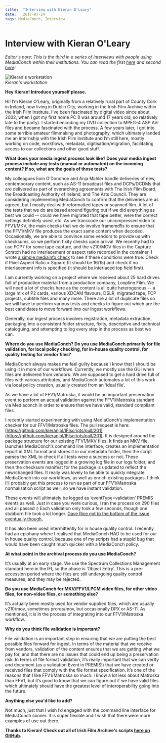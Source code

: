 ```yaml
---
title:  "Interview with Kieran O'Leary"
date:   2017-07-24
tags: MediaConch, Interview
---
```


# Interview with Kieran O'Leary

*Editor's note: This is the third in a series of interviews with people using MediaConch within their institutions. You can read the first [here](https://mediaarea.net/MediaConch/2017/06/13/interview-with-eddy-colloton/) and second [here](https://mediaarea.net/MediaConch/2017/07/07/interview-with-kathryn-gronsbell/)!*

![Kieran's workstation](/bundles/mediaconch/img/kieran.png)  
*Kieran's workstation*

**Hey Kieran! Introduce yourself please.**  

Hi! I’m Kieran O’Leary, originally from a relatively rural part of County Cork in Ireland, now living in Dublin City, working in the Irish Film Archive within the Irish Film Institute. I’ve been fascinated by digital video since about 2002, when I got my first home PC (I was around 17 years old, so relatively late to the party). I started encoding my DVD collection to MPEG-4 ASP AVI files and became fascinated with the process. A few years later, I got into some terrible amateur filmmaking and photography, which ultimately landed me an internship with the Irish Film Institute and I’m still here, mostly working on code, workflows, metadata, digitisation/migration, facilitating access to our collections and other good stuff.  

**What does your media ingest process look like? Does your media ingest process include any tests (manual or automated) on the incoming content? If so, what are the goals of those tests?**  

My colleagues Eoin O’Donohoe and Anja Mahler handle deliveries of new, contemporary content, such as AS-11 broadcast files and DCPs/DCDMs that are delivered as part of overarching agreements with The Irish Film Board, the Broadcasting Authority of Ireland, and The Arts Council. They are considering implementing MediaConch to confirm that the deliveries are as agreed, but I mostly deal with reformatted tapes or scanned film.
A lot of the tests that we do are based around figuring out if we did everything as best we could -- could we have migrated that tape better, were the correct settings definitely used, etc. As we transcode our uncompressed video to FFV1/MKV, the main checks that we do involve framemd5s to ensure that the FFV1/MKV file produces the exact same content when decoded. Occasionally, we are able to convince some vendors to provide us with checksums, so we perform fixity checks upon arrival. We recently had to use FCP7 for some tape capture, and the v210/MOV files in the Capture Scratch had no interlacement or aspect ratio recorded in the container. I wrote [a simple mediainfo check](https://github.com/kieranjol/IFIscripts/blob/master/makeffv1.py#L173) to see if these conditions were true: Check if Pixel Aspect Ratio = Square (It should be 16/15) and check if no interlacement info is specified (it should be interlaced top field first).  

I am currently working on a project where we received about 25 hard drives full of production material from a production company, Loopline Film. We will need a lot of checks here as the content is all quite heterogenous -- a large mix of P2 cards, various XDCAM flavours, DSLR, migrated tape, FCP projects, subtitle files and many more. There are a lot of duplicate files so we will have to perform various tests and checks to figure out which are the best candidates to move forward into our ingest workflows.  

Generally, our ingest process involves registration, metadata extraction, packaging into a consistent folder structure, fixity, descriptive and technical cataloguing, and attempting to log every step in the process as best we can.  

**Where do you use MediaConch? Do you use MediaConch primarily for file validation, for local policy checking, for in-house quality control, for quality testing for vendor files?**   

MediaConch always makes me feel guilty because I know that I should be using it in more of our workflows. Currently, we mostly use the GUI when files are delivered from vendors. We are supposed to get a hard drive full of files with various attributes, and MediaConch automates a lot of this work via local policy creation, usually created from an ‘ideal file’.   

As we have a lot of FFV1/Matroska, it would be an important preservation event to perform an actual validation against the FFV1/Matroska standard via Mediaconch in order to ensure that we have valid, standard compliant files.  

I recently started experimenting with using MediaConch’s implementation checker for our FFV1/Matroska files. The pull request is here: [https://github.com/kieranjol/IFIscripts/pull/201](https://github.com/kieranjol/IFIscripts/pull/201). It is designed around the package structure for our existing FFV1/MKV files. It finds an MKV file, launches MediaConch’s command line interface, creates an implementation report in XML format and stores it in our metadata folder, then the script parses the XML to check if all tests were a success or not. These preservation events are logged in a growing log file in our logs folder, and then the checksum manifest for the package is updated to reflect the new/changed files. It really was lovely to be able to quickly integrate MediaConch into our workflows, as well as enrich existing packages. I think I’ll probably get this process to run as part of our FFV1/Matroska normalisation script as well, so we have instant validation.  

These events will ultimately be logged as ‘eventType=validation’ PREMIS events as well. Just in case you were curious, I ran the process on 290 files and all passed :) Each validation only took a few seconds, though one stubborn file took a lot longer. [Dave Rice got to the bottom of the issue eventually though.](https://github.com/MediaArea/MediaConch/issues/194)  

It has also been used intermittently for in house quality control. I recently had an epiphany where I realised that MediaConch HAD to be used for our in house quality control, because one of my scripts had a stupid bug that would have been caught much quicker with a MediaConch policy.  

**At what point in the archival process do you use MediaConch?**  

It’s usually at an early stage. We use the Spectrum Collections Management standard here in the IFI, so the phase is ‘Object Entry’. This is a pre-accession period where the files are still undergoing quality control measures, and they may be rejected.

**Do you use MediaConch for MKV/FFV1/LPCM video files, for other video files, for non-video files, or something else?**  

It’s actually been mostly used for vendor supplied files, which are usually v210/mov, sometimes prores/mov, but occasionally DPX or AS-11. As mentioned, it is in the process of integrating into our FFV1/Matroska workflow.  

**Why do you think file validation is important?**  

File validation is an important step in ensuring that we are putting the best possible files forward for ingest. In terms of the material that we receive from vendors, validation of the content ensures that we are getting what we pay for, and that there are no issues that could end up being a preservation risk. In terms of file format validation, it’s really important that we can verify and document (as a validation Event in PREMIS!) that we have created or received files that comply with the file format specification. It’s one of the reasons that I like FFV1/Matroska so much. I know a lot less about Matroska than FFV1, but it’s good to know that we can figure out if we have valid files which ultimately should have the greatest level of interoperability going into the future.  

**Anything else you'd like to add?**  

Not much, just that I wish I’d engaged with the command line interface for MediaConch sooner. It is super flexible and I wish that there were more examples of use out there.  

**Thanks to Kieran! Check out all of Irish Film Archive's scripts [here on GitHub](https://github.com/kieranjol/IFIscripts).**
